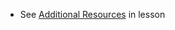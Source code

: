 <!-- licensing -->
  * See [Additional Resources](https://intersect-training.org/software-licensing/resources/index.html) in lesson
